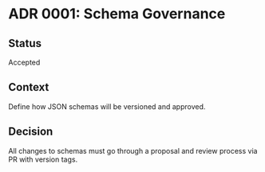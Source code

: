# ADR 0001: Schema Governance

## Status
Accepted

## Context
Define how JSON schemas will be versioned and approved.

## Decision
All changes to schemas must go through a proposal and review process via PR with version tags.